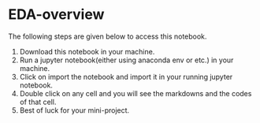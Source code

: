 # EDA-overview
The following steps are given below to access this notebook.
1. Download this notebook in your machine.
2. Run a jupyter notebook(either using anaconda env or etc.) in your machine.
3. Click on import the notebook and import it in your running jupyter notebook.
4. Double click on any cell and you will see the markdowns and the codes of that cell.
5. Best of luck for your mini-project.
